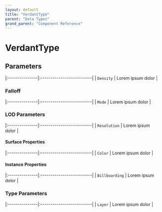 ```yaml
---
layout: default
title: "VerdantType"
parent: "Data Types"
grand_parent: "Component Reference"
---
```


# VerdantType



## Parameters

|:---------------|:--------------------------|
| `Density` | Lorem ipsum dolor |

### Falloff

|:---------------|:--------------------------|
| `Mode` | Lorem ipsum dolor |

### LOD Parameters

|:---------------|:--------------------------|
| `Resolution` | Lorem ipsum dolor |

#### Surface Properties

|:---------------|:--------------------------|
| `Color` | Lorem ipsum dolor |

#### Instance Properties

|:---------------|:--------------------------|
| `Billboarding` | Lorem ipsum dolor |

### Type Parameters

|:---------------|:--------------------------|
| `Layer` | Lorem ipsum dolor |